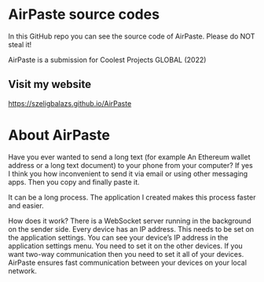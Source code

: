 # AirPaste source codes

In this GitHub repo you can see the source code of AirPaste.
Please do NOT steal it!

AirPaste is a submission for Coolest Projects GLOBAL (2022)

## Visit my website

https://szeligbalazs.github.io/AirPaste
# About AirPaste

Have you ever wanted to send a long text (for example An Ethereum wallet address or a long text document) to your phone from your computer? If yes I think you how inconvenient to send it via email or using other messaging apps. Then you copy and finally paste it.

It can be a long process. The application I created makes this process faster and easier.

How does it work? There is a WebSocket server running in the background on the sender side. Every device has an IP address. This needs to be set on the application settings. You can see your device’s IP address in the application settings menu. You need to set it on the other devices. If you want two-way communication then you need to set it all of your devices.
AirPaste ensures fast communication between your devices on your local network.

